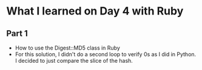 # What I learned on Day 4 with Ruby

## Part 1
- How to use the Digest::MD5 class in Ruby
- For this solution, I didn't do a second loop to verify 0s as I did in Python. I decided to just compare the slice of the hash.
